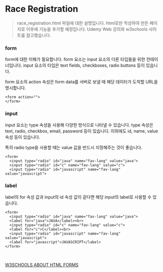 # Race Registration
> race_registration.html 파일에 대한 설명입니다. html로만 작성하여 만든 페이지로 이후에 기능을 추가할 예정입니다.
> Udemy Web 강의와 w3schools 사이트를 참고했습니다.

### form
form에 대한 이해가 필요합니다.
form 요소는 input 요소의 다른 타입들을 위한 컨테이너입니다. input 요소의 타입은 text fields, checkboxes, radio buttons 등이 있습니다.

form 요소의 action 속성은 form data를 서버로 보낼 때 해당 데이터가 도착할 URL을 명시합니다.
```
<form action="">
</form>
```

### input
input 요소는 type 속성을 사용해 다양한 방식으로 나타낼 수 있습니다. type 속성은 text, radio, checkbox, email, password 등이 있습니다.
이외에도 id, name, value 속성 등이 있습니다. 

특히 radio type을 사용할 때는 value 값을 반드시 지정해주는 것이 좋습니다.
```
<form>
  <input type="radio" id="java" name="fav-lang" value="java">
  <input type="radio" id="c" name="fav-lang" value="c">
  <input type="radio" id="javascript" name="fav-lang" value="javascript">
```

### label
label의 for 속성 값과 input의 id 속성 값이 같다면 해당 input의 label로 사용할 수 있습니다.
```
<form>
  <input type="radio" id="java" name="fav-lang" value="java">
  <label for="java">JAVA</label><br>
  <input type="radio" id="c" name="fav-lang" value="c">
  <label for="c">C</label><br>
  <input type="radio" id="javascript" name="fav-lang" value="javascript">
  <label for="javascript">JAVASCRIPT</label>
</form>
```
<br>

[W3SCHOOLS ABOUT HTML FORMS](https://www.w3schools.com/html/html_forms.asp)
